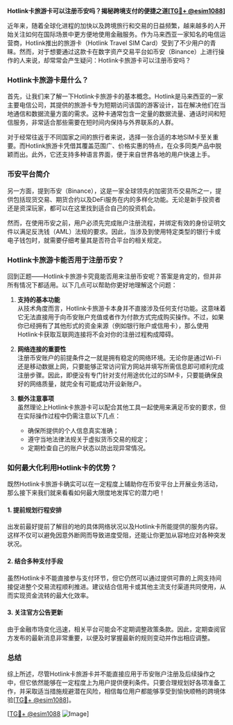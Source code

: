 **Hotlink卡旅游卡可以注册币安吗？揭秘跨境支付的便捷之道[[TG💪+ @esim1088](https://t.me/s/esim1088)]**

近年来，随着全球化进程的加快以及跨境旅行和交易的日益频繁，越来越多的人开始关注如何在国际场景中更方便地使用金融服务。作为马来西亚一家知名的电信运营商，Hotlink推出的旅游卡（Hotlink Travel SIM Card）受到了不少用户的青睐。然而，对于想要通过这款卡在数字资产交易平台如币安（Binance）上进行操作的人来说，却常常会产生疑问：Hotlink卡旅游卡可以注册币安吗？

### Hotlink卡旅游卡是什么？

首先，让我们来了解一下Hotlink卡旅游卡的基本概念。Hotlink是马来西亚的一家主要电信公司，其提供的旅游卡专为短期访问该国的游客设计，旨在解决他们在当地通信和数据流量方面的需求。这种卡通常包含一定量的数据流量、通话时间和短信服务，非常适合那些需要在短时间内保持与外界联系的人群。

对于经常往返于不同国家之间的旅行者来说，选择一张合适的本地SIM卡至关重要。而Hotlink旅游卡凭借其覆盖范围广、价格实惠的特点，在众多同类产品中脱颖而出。此外，它还支持多种语言界面，便于来自世界各地的用户快速上手。

### 币安平台简介

另一方面，提到币安（Binance），这是一家全球领先的加密货币交易所之一，提供包括现货交易、期货合约以及DeFi服务在内的多样化功能。无论是新手投资者还是资深玩家，都可以在这里找到适合自己的投资机会。

然而，在使用币安之前，用户必须先完成账户注册流程，并绑定有效的身份证明文件以满足反洗钱（AML）法规的要求。因此，当涉及到使用特定类型的银行卡或电子钱包时，就需要仔细考量其是否符合平台的相关规定。

### Hotlink卡旅游卡能否用于注册币安？

回到正题——Hotlink卡旅游卡究竟能否用来注册币安呢？答案是肯定的，但并非所有情况下都适用。以下几点可以帮助你更好地理解这个问题：

1. **支持的基本功能**  
   从技术角度而言，Hotlink卡旅游卡本身并不直接涉及任何支付功能。这意味着它无法直接用于向币安账户充值或者作为付款方式完成购买操作。不过，如果你已经拥有了其他形式的资金来源（例如银行账户或信用卡），那么使用Hotlink卡获取互联网连接将不会对你的注册过程构成障碍。

2. **网络连接的重要性**  
   注册币安账户的前提条件之一就是拥有稳定的网络环境。无论你是通过Wi-Fi还是移动数据上网，只要能够正常访问官方网站并填写所需信息即可顺利完成注册步骤。因此，即便没有专门针对支付用途优化过的SIM卡，只要能确保良好的网络质量，就完全有可能成功开设新账户。

3. **额外注意事项**  
   虽然理论上Hotlink卡旅游卡可以配合其他工具一起使用来满足币安的要求，但在实际操作过程中仍需注意以下几点：
   - 确保所提供的个人信息真实准确；
   - 遵守当地法律法规关于虚拟货币交易的规定；
   - 定期检查自己的账户状态以防出现异常情况。

### 如何最大化利用Hotlink卡的优势？

既然Hotlink卡旅游卡确实可以在一定程度上辅助你在币安平台上开展业务活动，那么接下来我们就来看看如何最大限度地发挥它的潜力吧！

#### 1. 提前规划行程安排
出发前最好提前了解目的地的具体网络状况以及Hotlink卡所能提供的服务内容。这样不仅可以避免因意外断网而导致进度受阻，还能让你更加从容地应对各种突发状况。

#### 2. 结合多种支付手段
虽然Hotlink卡不能直接参与支付环节，但它仍然可以通过提供可靠的上网支持间接促进整个交易流程顺利推进。建议结合信用卡或其他主流支付渠道共同使用，从而实现资金流转的最大化效率。

#### 3. 关注官方公告更新
由于金融市场变化迅速，相关平台可能会不定期调整政策条款。因此，定期查阅官方发布的最新消息非常重要，以便及时掌握最新的规则变动并作出相应调整。

### 总结

综上所述，尽管Hotlink卡旅游卡并不能直接应用于币安账户注册及后续操作之中，但它依然能够在一定程度上为用户提供便利条件。只要合理规划好各项准备工作，并采取适当措施规避潜在风险，相信每位用户都能够享受到愉快顺畅的跨境体验[[TG💪+ @esim1088](https://t.me/s/esim1088)]。

[[TG💪+ @esim1088](https://t.me/s/esim1088) ![Image](https://i.postimg.cc/4NQfJmqS/Snipaste-2025-05-13-00-14-12.png)]